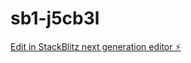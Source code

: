 # sb1-j5cb3l

[Edit in StackBlitz next generation editor ⚡️](https://stackblitz.com/~/github.com/ptesar-xyndata/sb1-j5cb3l)